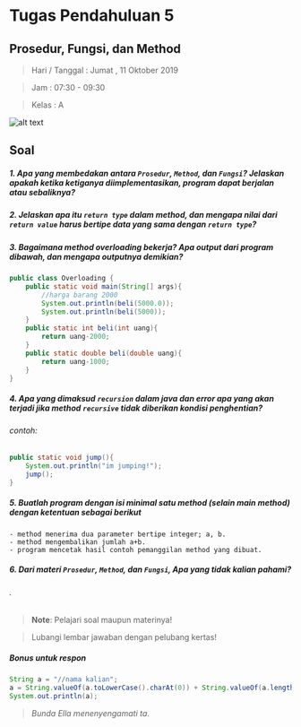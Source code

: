 # Tugas Pendahuluan 5
## Prosedur, Fungsi, dan Method
> Hari / Tanggal : Jumat , 11 Oktober 2019

> Jam : 07:30 - 09:30

> Kelas : A

![alt text](https://media.geeksforgeeks.org/wp-content/uploads/methods-in-java.png "Method Composition")

## Soal
##### 1. Apa yang membedakan antara `Prosedur`, `Method`, dan `Fungsi`? Jelaskan apakah ketika ketiganya diimplementasikan, program dapat berjalan atau sebaliknya?
##### 2. Jelaskan apa itu `return type` dalam method, dan mengapa nilai dari `return value` harus bertipe data yang sama dengan `return type`?
##### 3. Bagaimana *method overloading* bekerja? Apa *output* dari program dibawah, dan mengapa *output*nya demikian?
```java
public class Overloading {
    public static void main(String[] args){
        //harga barang 2000
        System.out.println(beli(5000.0));
        System.out.println(beli(5000));
    }
    public static int beli(int uang){
        return uang-2000;
    }
    public static double beli(double uang){
        return uang-1000;
    }
}
```
##### 4. Apa yang dimaksud `recursion` dalam java dan *error* apa yang akan terjadi jika *method* `recursive` tidak diberikan kondisi penghentian?
###### contoh:
```java
public static void jump(){
    System.out.println("im jumping!");
    jump();
}
```
##### 5. Buatlah program dengan isi minimal satu *method* (selain *main method*) dengan ketentuan sebagai berikut
```
- method menerima dua parameter bertipe integer; a, b.
- method mengembalikan jumlah a+b.
- program mencetak hasil contoh pemanggilan method yang dibuat.
```

##### 6. Dari materi  `Prosedur`, `Method`, dan `Fungsi`,  Apa yang tidak kalian pahami?
###### .
> **Note**: Pelajari soal maupun materinya! 

> Lubangi lembar jawaban dengan pelubang kertas!

##### Bonus untuk respon
```java
String a = "//nama kalian";
a = String.valueOf(a.toLowerCase().charAt(0)) + String.valueOf(a.length());
System.out.println(a);
```
> *Bunda Ella menenyengamati ta*.
